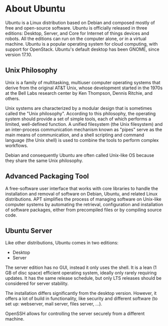 # About Ubuntu

Ubuntu is a Linux distribution based on Debian and composed mostly of free and open-source software.
Ubuntu is officially released in three editions: Desktop, Server, and Core for Internet of things devices and robots.
All the editions can run on the computer alone, or in a virtual machine. Ubuntu is a popular operating system
for cloud computing, with support for OpenStack. Ubuntu's default desktop has been GNOME, since version 17.10.

## Unix Philosophy

Unix is a family of multitasking, multiuser computer operating systems that derive from the original AT&T Unix,
whose development started in the 1970s at the Bell Labs research center by Ken Thompson, Dennis Ritchie, and others.

Unix systems are characterized by a modular design that is sometimes called the "Unix philosophy".
According to this philosophy, the operating system should provide a set of simple tools, each of which performs
a limited, well-defined function. A unified filesystem (the Unix filesystem) and an inter-process communication
mechanism known as "pipes" serve as the main means of communication, and a shell scripting and command language
(the Unix shell) is used to combine the tools to perform complex workflows.

Debian and consequently Ubuntu are often called Unix-like OS because they share the same Unix philosophy.

## Advanced Packaging Tool

A free-software user interface that works with core libraries to handle the installation and removal of software on
Debian, Ubuntu, and related Linux distributions.
APT simplifies the process of managing software on Unix-like computer systems by automating the retrieval,
configuration and installation of software packages, either from precompiled files or by compiling source code.

## Ubuntu Server

Like other distributions, Ubuntu comes in two editions:
- Desktop
- Server

The server edition has no GUI, instead it only uses the shell.
It is a lean (1 GB of disc space) efficient operating system, ideally only rarely requiring updates.
It has the same release schedule, but only LTS releases should be considered for server stability.

The installation differs significantly from the desktop version. However, it offers a lot of build in functionality,
like security and different software (to set up: webserver, mail server, files server, ...).

OpenSSH allows for controlling the server securely from a different machine.


